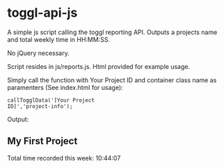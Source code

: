 # toggl-api-js

A simple js script calling the toggl reporting API. Outputs a projects name and total weekly time in HH:MM:SS.

No jQuery necessary. 

Script resides in js/reports.js. Html provided for example usage.

Simply call the function with Your Project ID and container class name as paramenters (See index.html for usage):

<code js>callTogglData('[Your Project ID]','project-info');</code>

Output:

## My First Project
Total time recorded this week: 10:44:07

